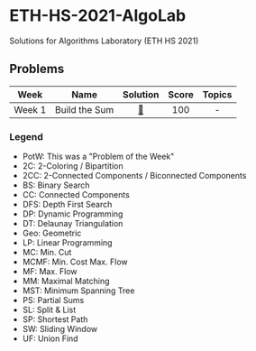 # ETH-HS-2021-AlgoLab
Solutions for Algorithms Laboratory (ETH HS 2021)

## Problems

|Week|Name|Solution|Score|Topics| 
|-----|-----|:---:|:---:|:---:|
| Week 1 | Build the Sum| [:page_with_curl:]() | 100 | - |

### Legend
- PotW: This was a "Problem of the Week"
- 2C: 2-Coloring / Bipartition
- 2CC: 2-Connected Components / Biconnected Components
- BS: Binary Search
- CC: Connected Components
- DFS: Depth First Search
- DP: Dynamic Programming
- DT: Delaunay Triangulation
- Geo: Geometric
- LP: Linear Programming
- MC: Min. Cut
- MCMF: Min. Cost Max. Flow
- MF: Max. Flow
- MM: Maximal Matching
- MST: Minimum Spanning Tree
- PS: Partial Sums
- SL: Split & List
- SP: Shortest Path
- SW: Sliding Window
- UF: Union Find
